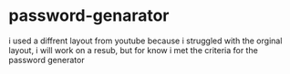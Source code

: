 # password-genarator

i used a diffrent layout from youtube because i struggled with the orginal layout, i will work on a resub, but for know i met the criteria for the password generator
